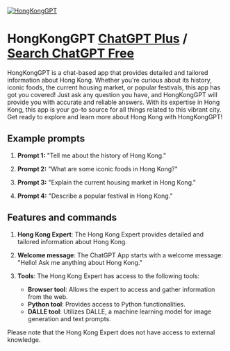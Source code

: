 
[![HongKongGPT](https://files.oaiusercontent.com/file-UROvygPicJrvG6JWFoAPgSNl?se=2123-10-17T05%3A55%3A10Z&sp=r&sv=2021-08-06&sr=b&rscc=max-age%3D31536000%2C%20immutable&rscd=attachment%3B%20filename%3Dfe6a6844-8b6c-427a-95ee-78bd35f9909e.png&sig=BcrUFf7%2Buq9DOcdhno8YxOLhY5hAZuiFiVnFvA5kUfE%3D)](https://chat.openai.com/g/g-xKUMlCfYe-hongkonggpt)

# HongKongGPT [ChatGPT Plus](https://chat.openai.com/g/g-xKUMlCfYe-hongkonggpt) / [Search ChatGPT Free](https://gptcall.net/index.html#/?search=HongKongGPT)

HongKongGPT is a chat-based app that provides detailed and tailored information about Hong Kong. Whether you're curious about its history, iconic foods, the current housing market, or popular festivals, this app has got you covered! Just ask any question you have, and HongKongGPT will provide you with accurate and reliable answers. With its expertise in Hong Kong, this app is your go-to source for all things related to this vibrant city. Get ready to explore and learn more about Hong Kong with HongKongGPT!

## Example prompts

1. **Prompt 1:** "Tell me about the history of Hong Kong."

2. **Prompt 2:** "What are some iconic foods in Hong Kong?"

3. **Prompt 3:** "Explain the current housing market in Hong Kong."

4. **Prompt 4:** "Describe a popular festival in Hong Kong."

## Features and commands

1. **Hong Kong Expert**: The Hong Kong Expert provides detailed and tailored information about Hong Kong.

2. **Welcome message**: The ChatGPT App starts with a welcome message: "Hello! Ask me anything about Hong Kong."

3. **Tools**: The Hong Kong Expert has access to the following tools:
   - **Browser tool**: Allows the expert to access and gather information from the web.
   - **Python tool**: Provides access to Python functionalities.
   - **DALLE tool**: Utilizes DALLE, a machine learning model for image generation and text prompts.

Please note that the Hong Kong Expert does not have access to external knowledge.


